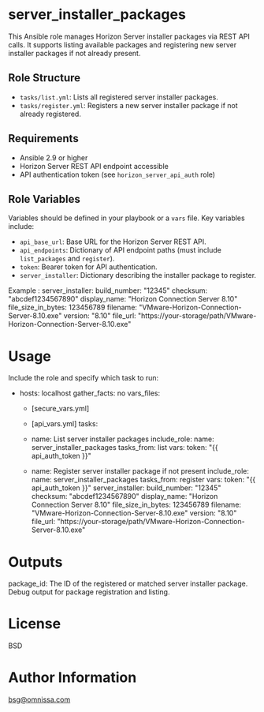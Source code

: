 server_installer_packages
========================

This Ansible role manages Horizon Server installer packages via REST API calls. It supports listing available packages and registering new server installer packages if not already present.

Role Structure
--------------

- `tasks/list.yml`: Lists all registered server installer packages.
- `tasks/register.yml`: Registers a new server installer package if not already registered.

Requirements
------------

- Ansible 2.9 or higher
- Horizon Server REST API endpoint accessible
- API authentication token (see `horizon_server_api_auth` role)

Role Variables
--------------

Variables should be defined in your playbook or a `vars` file. Key variables include:

- `api_base_url`: Base URL for the Horizon Server REST API.
- `api_endpoints`: Dictionary of API endpoint paths (must include `list_packages` and `register`).
- `token`: Bearer token for API authentication.
- `server_installer`: Dictionary describing the installer package to register.

Example :
server_installer:
  build_number: "12345"
  checksum: "abcdef1234567890"
  display_name: "Horizon Connection Server 8.10"
  file_size_in_bytes: 123456789
  filename: "VMware-Horizon-Connection-Server-8.10.exe"
  version: "8.10"
  file_url: "https://your-storage/path/VMware-Horizon-Connection-Server-8.10.exe"


Usage
=====
Include the role and specify which task to run:
- hosts: localhost
  gather_facts: no
  vars_files:
    - [secure_vars.yml]
    - [api_vars.yml]
  tasks:
    - name: List server installer packages
      include_role:
        name: server_installer_packages
        tasks_from: list
      vars:
        token: "{{ api_auth_token }}"

    - name: Register server installer package if not present
      include_role:
        name: server_installer_packages
        tasks_from: register
      vars:
        token: "{{ api_auth_token }}"
        server_installer:
          build_number: "12345"
          checksum: "abcdef1234567890"
          display_name: "Horizon Connection Server 8.10"
          file_size_in_bytes: 123456789
          filename: "VMware-Horizon-Connection-Server-8.10.exe"
          version: "8.10"
          file_url: "https://your-storage/path/VMware-Horizon-Connection-Server-8.10.exe"

Outputs
=======
package_id: The ID of the registered or matched server installer package.
Debug output for package registration and listing.

License
=======
BSD

Author Information
==================
bsg@omnissa.com
